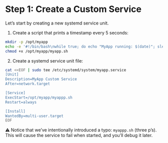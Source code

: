 # Step 1: Create a Custom Service

Let’s start by creating a new systemd service unit.

1. Create a script that prints a timestamp every 5 seconds:

```bash
mkdir -p /opt/myapp
echo -e '#!/bin/bash\nwhile true; do echo "MyApp running: $(date)"; sleep 5; done' > /opt/myapp/myapp.sh
chmod +x /opt/myapp/myapp.sh
```

2. Create a systemd service unit file:

```bash
cat <<EOF | sudo tee /etc/systemd/system/myapp.service
[Unit]
Description=MyApp Custom Service
After=network.target

[Service]
ExecStart=/opt/myapp/myappp.sh
Restart=always

[Install]
WantedBy=multi-user.target
EOF
```

⚠️ Notice that we’ve intentionally introduced a typo: `myappp.sh` (three p’s).
This will cause the service to fail when started, and you’ll debug it later.

